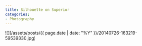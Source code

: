 ```yaml
---
title: Silhouette on Superior
categories:
- Photography
---
```


![](/assets/posts/{{ page.date | date: "%Y" }}/20140726-163219-59539330.jpg)
